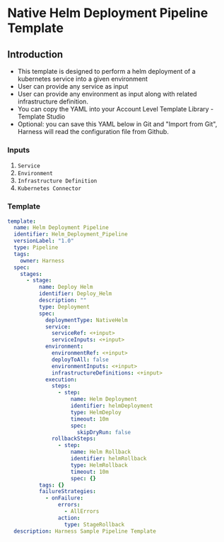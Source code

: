 # Native Helm Deployment Pipeline Template

## Introduction

- This template is designed to perform a helm deployment of a kubernetes service into a given environment
- User can provide any service as input 
- User can provide any environment as input along with related infrastructure definition.
- You can copy the YAML into your Account Level Template Library - Template Studio
- Optional: you can save this YAML below in Git and "Import from Git", Harness will read the configuration file from Github.

### Inputs

1. `Service`
2. `Environment`
3. `Infrastructure Definition`
4. `Kubernetes Connector`

### Template

```YAML
template:
  name: Helm Deployment Pipeline
  identifier: Helm_Deployment_Pipeline
  versionLabel: "1.0"
  type: Pipeline
  tags: 
    owner: Harness
  spec:
    stages:
      - stage:
          name: Deploy Helm
          identifier: Deploy_Helm
          description: ""
          type: Deployment
          spec:
            deploymentType: NativeHelm
            service:
              serviceRef: <+input>
              serviceInputs: <+input>
            environment:
              environmentRef: <+input>
              deployToAll: false
              environmentInputs: <+input>
              infrastructureDefinitions: <+input>
            execution:
              steps:
                - step:
                    name: Helm Deployment
                    identifier: helmDeployment
                    type: HelmDeploy
                    timeout: 10m
                    spec:
                      skipDryRun: false
              rollbackSteps:
                - step:
                    name: Helm Rollback
                    identifier: helmRollback
                    type: HelmRollback
                    timeout: 10m
                    spec: {}
          tags: {}
          failureStrategies:
            - onFailure:
                errors:
                  - AllErrors
                action:
                  type: StageRollback
  description: Harness Sample Pipeline Template

```
